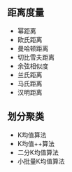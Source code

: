 ## 距离度量

- 幂距离
- 欧氏距离
- 曼哈顿距离
- 切比雪夫距离
- 余弦相似度
- 兰氏距离
- 马氏距离
- 汉明距离

## 划分聚类

- K均值算法
- K均值++算法
- 二分K均值算法
- 小批量K均值算法